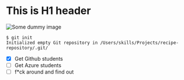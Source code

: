 # This is H1 header
![Some dummy image](https://octodex.github.com/images/yaktocat.png)
```
$ git init
Initialized empty Git repository in /Users/skills/Projects/recipe-repository/.git/
```
- [x] Get Github students
- [ ] Get Azure students
- [ ] f*ck around and find out
